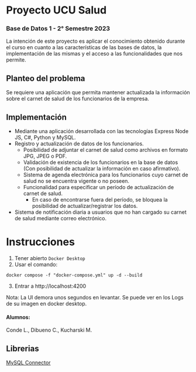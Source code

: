 # Proyecto UCU Salud
### Base de Datos 1 - 2° Semestre 2023
La intención de este proyecto es aplicar el conocimiento obtenido durante el curso en cuanto a las características de las bases de datos, la implementación de las mismas y el acceso a las funcionalidades que nos permite.

## Planteo del problema

Se requiere una aplicación que permita mantener actualizada la información sobre el carnet de salud de los funcionarios de la empresa.

## Implementación

* Mediante una aplicación desarrollada con las tecnologías Express Node JS, C#, Python y MySQL.
* Registro y actualización de datos de los funcionarios.
  * Posibilidad de adjuntar el carnet de salud como archivos en formato JPG, JPEG o PDF.
  * Validación de existencia de los funcionarios en la base de datos (Con posibilidad de actualizar la información en caso afirmativo).
  * Sistema de agenda electrónica para los funcionarios cuyo carnet de salud no se encuentra vigente o no poseen.
  * Funcionalidad para especificar un período de actualización de carnet de salud.
    * En caso de encontrarse fuera del período, se bloquea la posibilidad de actualizar/registrar los datos.
* Sistema de notificación diaria a usuarios que no han cargado su carnet de salud mediante correo electrónico.

# Instrucciones
1. Tener abierto `Docker Desktop` 
2. Usar el comando:
```
docker compose -f "docker-compose.yml" up -d --build 
```
3. Entrar a http://localhost:4200

Nota: La UI demora unos segundos en levantar. Se puede ver en los Logs de su imagen en docker desktop.

#### Alumnos:
Conde L., Dibueno C., Kucharski M.
## Librerias
[MySQL Connector]("https://mysqlconnector.net/tutorials/connect-to-mysql/")
